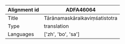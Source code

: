 |Alignment id | ADFA46064
| --- | --- 
|Title | Tārānamaskāraikaviṃśatistotra 
|Type | translation
|Languages | ['zh', 'bo', 'sa']